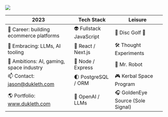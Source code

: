 [<img src="https://res.cloudinary.com/drwk6hccn/image/upload/c_crop,w_0.67,x_0.2,h_0.3,y_0.32/me/logos/json-x_y6cqi3.png" target="_blank">](https://www.dukleth.com)

| 2023 | Tech Stack | Leisure |
| ----------- | ---------- | ---------- |
| 💼 Career: building ecommerce platforms | 👽 Fullstack JavaScript | 🥏 Disc Golf 🐶 |
| 🌱 Embracing: LLMs, AI tooling | 🚀 React / Next.js | 🛠️ Thought Experiments |
| 🔭 Ambitions: AI, gaming, space industry | 📡 Node / Express | 🤖 Mr. Robot |
| 📫 Contact: jason@dukleth.com | 🌓 PostgreSQL / ORM | 🎮 Kerbal Space Program |
| 🌎 Portfolio: www.dukleth.com | 🌌 OpenAI / LLMs  | 🎧 GoldenEye Source (Sole Signal) |
